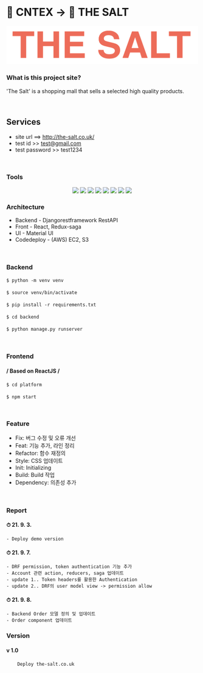 </br>

# 🌟 CNTEX -> 🌟 THE SALT #
![logo](./platform/src/factory/images/theSalt.png)



### What is this project site? ###
'The Salt' is a shopping mall that sells a selected high quality products.

<br/>

## Services ### 
- site url ==> http://the-salt.co.uk/
- test id >> test@gmail.com
- test password >> test1234 

<br/>

### Tools
<p align='center'>
    <img src="https://img.shields.io/badge/django-v3.2.7-orange"/>
    <img src="https://img.shields.io/badge/djangorestframework-v3.12.4-critical"/>
    <img src="https://img.shields.io/badge/React-v17.0.1-blue?logo=React"/>
    <img src="https://img.shields.io/badge/redux--saga-v1.1.3-blue">
    <img src="https://img.shields.io/badge/aws EC2-v3.3.13-orange?logo=amazon"/>
    <img src="https://img.shields.io/badge/aws S3-v4.0.1-orange?logo=amazon"/>
    <img src="https://img.shields.io/badge/graphql-v15.4.0-pink?logo=graphql">
    <img src="https://img.shields.io/badge/apollo/client-v3.3.6-violet?">
</p>

### Architecture ###
- Backend - Djangorestframework RestAPI
- Front - React, Redux-saga 
- UI - Material UI
- Codedeploy - (AWS) EC2, S3

<br/>

### Backend ###
```
$ python -m venv venv

$ source venv/bin/activate

$ pip install -r requirements.txt

$ cd backend

$ python manage.py runserver
```

<br/>

### Frontend ###
#### / Based on ReactJS /
```angular2html
$ cd platform

$ npm start
```

<br/>

### Feature ###
* Fix: 버그 수정 및 오류 개선
* Feat: 기능 추가, 라인 정리
* Refactor: 함수 재정의
* Style: CSS 업데이트
* Init: Initializing
* Build: Build 작업
* Dependency: 의존성 추가 

<br/>

### Report ###


#### ⏱ 21. 9. 3.
```
- Deploy demo version
```
#### ⏱ 21. 9. 7.
```
- DRF permission, token authentication 기능 추가
- Account 관련 action, reducers, saga 업데이트 
- update 1.. Token headers를 활용한 Authentication
- update 2.. DRF의 user model view -> permission allow
```
#### ⏱ 21. 9. 8.
```
- Backend Order 모델 정의 및 업데이트
- Order component 업데이트
```

### Version ###
#### v 1.0
```
    Deploy the-salt.co.uk 
```